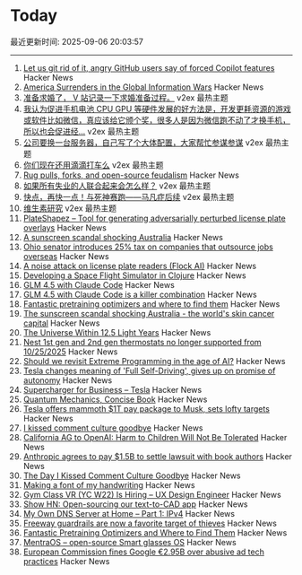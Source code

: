 # Today

最近更新时间: 2025-09-06 20:03:57

--- 
1. [Let us git rid of it, angry GitHub users say of forced Copilot features](https://www.theregister.com/2025/09/05/github_copilot_complaints/) Hacker News
2. [America Surrenders in the Global Information Wars](https://www.theatlantic.com/ideas/archive/2025/09/unilateral-disarmament/684086/) Hacker News
3. [准备求婚了， V 站记录一下求婚准备过程。](https://www.v2ex.com/t/1157460) v2ex 最热主题
4. [我认为促进手机电池 CPU GPU 等硬件发展的好方法是，开发更耗资源的游戏或软件比如微信，真应该给它颁个奖，很多人是因为微信跑不动了才换手机，所以也会促进经...](https://www.v2ex.com/t/1157448) v2ex 最热主题
5. [公司要换一台服务器，自己写了个大体配置，大家帮忙参谋参谋](https://www.v2ex.com/t/1157431) v2ex 最热主题
6. [你们现在还用滴滴打车么](https://www.v2ex.com/t/1157422) v2ex 最热主题
7. [Rug pulls, forks, and open-source feudalism](https://lwn.net/SubscriberLink/1036465/e80ebbc4cee39bfb/) Hacker News
8. [如果所有失业的人联合起来会怎么样？](https://www.v2ex.com/t/1157451) v2ex 最热主题
9. [快点，再快一点！与死神赛跑——马凡症后续](https://www.v2ex.com/t/1157444) v2ex 最热主题
10. [维生素研究](https://www.v2ex.com/t/1157425) v2ex 最热主题
11. [PlateShapez – Tool for generating adversarially perturbed license plate overlays](https://github.com/bennjordan/PlateShapez) Hacker News
12. [A sunscreen scandal shocking Australia](https://www.bbc.com/news/articles/c4gzl41rpdqo) Hacker News
13. [Ohio senator introduces 25% tax on companies that outsource jobs overseas](https://www.foxnews.com/politics/gop-senator-drops-hammer-companies-shipping-jobs-overseas-crucial-bill) Hacker News
14. [A noise attack on license plate readers (Flock AI)](https://github.com/bennjordan/PlateShapez) Hacker News
15. [Developing a Space Flight Simulator in Clojure](https://www.wedesoft.de/software/2025/09/05/clojure-game/) Hacker News
16. [GLM 4.5 with Claude Code](https://docs.z.ai/guides/llm/glm-4.5) Hacker News
17. [GLM 4.5 with Claude Code is a killer combination](https://docs.z.ai/guides/llm/glm-4.5) Hacker News
18. [Fantastic pretraining optimizers and where to find them](https://arxiv.org/abs/2509.02046) Hacker News
19. [The sunscreen scandal shocking Australia - the world's skin cancer capital](https://www.bbc.com/news/articles/c4gzl41rpdqo) Hacker News
20. [The Universe Within 12.5 Light Years](http://www.atlasoftheuniverse.com/12lys.html) Hacker News
21. [Nest 1st gen and 2nd gen thermostats no longer supported from 10/25/2025](https://community.hubitat.com/t/nest-1st-gen-and-2nd-gen-thermostats-no-longer-supported-by-google-from-10-25-2025/152952) Hacker News
22. [Should we revisit Extreme Programming in the age of AI?](https://www.hyperact.co.uk/blog/should-we-revisit-xp-in-the-age-of-ai) Hacker News
23. [Tesla changes meaning of 'Full Self-Driving', gives up on promise of autonomy](https://electrek.co/2025/09/05/tesla-changes-meaning-full-self-driving-give-up-promise-autonomy/) Hacker News
24. [Supercharger for Business – Tesla](https://www.tesla.com/supercharger-for-business) Hacker News
25. [Quantum Mechanics, Concise Book](https://github.com/basketballguy999/Quantum-Mechanics-Concise-Book) Hacker News
26. [Tesla offers mammoth $1T pay package to Musk, sets lofty targets](https://www.reuters.com/business/autos-transportation/tesla-offers-mammoth-1-trillion-pay-package-musk-sets-lofty-targets-2025-09-05/) Hacker News
27. [I kissed comment culture goodbye](https://sustainableviews.substack.com/p/the-day-i-kissed-comment-culture) Hacker News
28. [California AG to OpenAI: Harm to Children Will Not Be Tolerated](https://oag.ca.gov/news/press-releases/attorney-general-bonta-openai-harm-children-will-not-be-tolerated) Hacker News
29. [Anthropic agrees to pay $1.5B to settle lawsuit with book authors](https://www.nytimes.com/2025/09/05/technology/anthropic-settlement-copyright-ai.html?unlocked_article_code=1.jk8.bTTt.Zir9wmtPaTp2&smid=url-share) Hacker News
30. [The Day I Kissed Comment Culture Goodbye](https://sustainableviews.substack.com/p/the-day-i-kissed-comment-culture) Hacker News
31. [Making a font of my handwriting](https://chameth.com/making-a-font-of-my-handwriting/) Hacker News
32. [Gym Class VR (YC W22) Is Hiring – UX Design Engineer](https://www.ycombinator.com/companies/gym-class-by-irl-studios/jobs/ywXHGBv-ux-design-engineer-senior-staff-principal) Hacker News
33. [Show HN: Open-sourcing our text-to-CAD app](https://github.com/Adam-CAD/CADAM) Hacker News
34. [My Own DNS Server at Home – Part 1: IPv4](https://jan.wildeboer.net/2025/08/My-DNS-Part-1/) Hacker News
35. [Freeway guardrails are now a favorite target of thieves](https://laist.com/news/transportation/guardrails-aluminum-theft) Hacker News
36. [Fantastic Pretraining Optimizers and Where to Find Them](https://arxiv.org/abs/2509.02046) Hacker News
37. [MentraOS – open-source Smart glasses OS](https://github.com/Mentra-Community/MentraOS) Hacker News
38. [European Commission fines Google €2.95B over abusive ad tech practices](https://ec.europa.eu/commission/presscorner/detail/en/ip_25_1992) Hacker News
